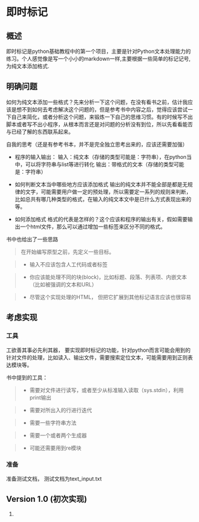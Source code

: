 # 即时标记

## 概述
即时标记是python基础教程中的第一个项目，主要是针对Python文本处理能力的练习。个人感觉像是写一个小小的markdown一样,主要根据一些简单的标记记号, 为纯文本添加格式.

## 明确问题
如何为纯文本添加一些格式？先来分析一下这个问题，在没有看书之前，估计我应该是想不到如何去考虑解决这个问题的，但是参考书中内容之后，觉得应该尝试一下自己来简化，或者分析这个问题，来锻炼一下自己的思维习惯。有的时候写不出脚本或者写不出小程序，从根本而言还是对问题的分析没有到位，所以先看看能否与已经了解的东西联系起来。

自我的思考（还是有参考书本，并不是完全独立思考出来的，应该还需要加强）

- 程序的输入输出：
输入：纯文本（存储的类型可能是：字符串），在python当中，可以将字符串与list等进行转化
输出：带格式的文本（存储的类型可能是：字符串）

- 如何判断文本当中哪些地方应该添加格式
输出的纯文本并不能全部是都是无规律的文字，可能需要用户做一定的预处理，所以需要定一系列的规则来判断，比如总共有哪几种类型的格式，在输入的纯文本文中是已什么方式表现出来的等。

- 如何添加格式
格式的代表是怎样的？这个应该和程序的输出有关，假如需要输出一个html文件，那么可以通过增加一些标签来区分不同的格式。


书中也给出了一些思路
> 在开始编写原型之前，先定义一些目标。

> * 输入不应该包含人工代码或者标签

> * 你应该能处理不同的块(block)，比如标题、段落、列表项、内嵌文本（比如被强调的文本和URL）

> * 尽管这个实现处理的HTML， 但把它扩展到其他标记语言应该也很容易

## 考虑实现

### 工具
工欲善其事必先利其器， 要实现即时标记的功能，针对python而言可能会用到的针对文件的处理，比如读入、输出文件，需要搜索定位文本，可能需要用到正则表达模块等。

书中提到的工具：

> * 需要对文件进行读写，或者至少从标准输入读取（sys.stdin），利用print输出

> * 需要对所出入的行进行迭代

> * 需要一些字符串方法

> * 需要一个或者两个生成器

> * 可能还需要用到re模块

### 准备

准备测试文档， 测试文档为text_input.txt

## Version 1.0 (初次实现)

1. 



